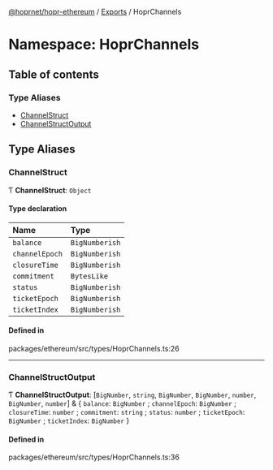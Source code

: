 [@hoprnet/hopr-ethereum](../README.md) / [Exports](../modules.md) / HoprChannels

# Namespace: HoprChannels

## Table of contents

### Type Aliases

- [ChannelStruct](HoprChannels.md#channelstruct)
- [ChannelStructOutput](HoprChannels.md#channelstructoutput)

## Type Aliases

### ChannelStruct

Ƭ **ChannelStruct**: `Object`

#### Type declaration

| Name | Type |
| :------ | :------ |
| `balance` | `BigNumberish` |
| `channelEpoch` | `BigNumberish` |
| `closureTime` | `BigNumberish` |
| `commitment` | `BytesLike` |
| `status` | `BigNumberish` |
| `ticketEpoch` | `BigNumberish` |
| `ticketIndex` | `BigNumberish` |

#### Defined in

packages/ethereum/src/types/HoprChannels.ts:26

___

### ChannelStructOutput

Ƭ **ChannelStructOutput**: [`BigNumber`, `string`, `BigNumber`, `BigNumber`, `number`, `BigNumber`, `number`] & { `balance`: `BigNumber` ; `channelEpoch`: `BigNumber` ; `closureTime`: `number` ; `commitment`: `string` ; `status`: `number` ; `ticketEpoch`: `BigNumber` ; `ticketIndex`: `BigNumber`  }

#### Defined in

packages/ethereum/src/types/HoprChannels.ts:36
